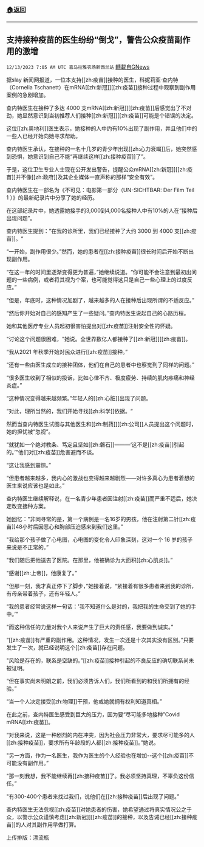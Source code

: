 ###  [:house:返回](README.md)
---


## 支持接种疫苗的医生纷纷“倒戈”，警告公众疫苗副作用的激增
`12/13/2023 7:05 AM UTC 喜马拉雅农场新西兰站` [轉載自GNews](https://gnews.org/articles/2103493)

据slay 新闻网报道，一位本支持[[zh:疫苗]]接种的医生，科妮莉亚·查内特（Cornelia Tschanett）在mRNA[[zh:新冠]][[zh:疫苗]]接种过程中观察到副作用案例的急剧增加。

查内特医生在接种了多达 4000 支mRNA[[zh:新冠]][[zh:疫苗]]后感觉出了不对劲，她显然意识到当初推荐人们接种[[zh:新冠]][[zh:疫苗]]可能是个错误的决定。

这位[[zh:奥地利]]医生表示，她接种的人中约有10%出现了副作用，并且他们中的一些人已经开始向她寻求帮助。

查内特医生承认，在接种的一名十几岁的青少年出现[[zh:心力衰竭]]后，她突然感到恐惧，她意识到自己不能“再继续这样[[zh:接种疫苗]]了”。

于是，这位卫生专业人士现在公开发出警告，提醒公众mRNA[[zh:新冠]][[zh:疫苗]]并不像[[zh:政府]]及其企业媒体一直声称的那样“安全有效”。

查内特医生在一部名为《不可见：电影第一部分（UN-SICHTBAR: Der Film Teil 1 ）》的最新纪录片中分享了她的经历。

在这部纪录片中，她透露她接手的3,000到4,000名接种人中有10%的人在“接种后出现问题”。

查内特医生提到：”在我的诊所里，我们已经接种了大约 3000 到 4000 支[[zh:疫苗]]。“

“一开始，副作用很少。”然而，她的患者在[[zh:接种疫苗]]很长时间后开始不断出现副作用。

“在这一年的时间里逐渐变得更为普遍，”她继续说道。“你可能不会注意到最初出问题的一些病例，或者将其视为个案，也可能觉得这只是自己一些心理上的过度反应。”

“但是，年底时，这种情况加剧了，越来越多的人在接种后出现所谓的不适反应。”

“然后你开始对自己的感知产生了一些疑问。”查内特医生说起自己的心路历程。

她和其他医疗专业人员起初很害怕提出对[[zh:疫苗]]注射安全性的怀疑。

"讨论这个问题很困难，"她说。全世界数亿人都接种了[[zh:新冠]][[zh:疫苗]]。

“我从2021 年秋季开始对民众进行[[zh:疫苗]]接种。”

“还有一些由医生成立的接种团体，他们在自己的患者中也察觉到了同样的问题。”

“很多医生收到了相似的投诉，比如心律不齐、极度疲劳、持续的肌肉疼痛和神经炎症。”

“这种情况变得越来越频繁。”年轻人的[[zh:心脏]]出现了问题。

“对此，理所当然的，我们开始寻找[[zh:科学]]依据。“

然而当查内特医生试图与其他医生和[[zh:制药]][[zh:公司]]人员提出这个问题时，她的担忧被“忽视”。

“就犹如一个绝对教条、笃定且坚如[[zh:磐石]]———‘这不是[[zh:疫苗]]引起的。’”他们对[[zh:疫苗]]危害避而不谈。

“这让我感到震惊。”

“但患者越来越多，我内心的激战也变得越来越剧烈——对许多真心为患者着想的医生来说应该也是如此。”

查内特医生继续解释说，在一名青少年患者因注射[[zh:疫苗]]而严重不适后，她决定改变接种方案。

她回忆："非同寻常的是，第一个病例是一名16岁的男孩，他在注射第二针[[zh:疫苗]]48小时后因恶心和胸部压迫感来到我们这里。”

"我给那个孩子做了心电图，心电图的变化令人印象深刻，这对一个 16 岁的孩子来说是不正常的。”

"我们随后把他送去了医院。在那里，他被确诊为大面积[[zh:心肌炎]]。”

"感谢[[zh:上帝]]，他康复了。”

"但那一刻，我才真正停下了脚步，”她接着说，“紧接着有很多患者来到我的诊所，有母亲带着孩子，还有年轻人。”

“我的患者经常说这样一句话：'我不知道什么是对的，我把我的生命交到了她的手中。’”

"而这种信任的力量对我个人来说产生了巨大的责任感，我要做到诚实。”

“[[zh:疫苗]]有严重的副作用。这种情况，发生一次还是十次其实没有区别。”只要发生了一次，就已经说明这个[[zh:疫苗]]存在问题。

"风险是存在的，联系是空缺的。”[[zh:疫苗]]接种引起的不良反应的确切联系尚未被证明。

“但在事实尚未明朗之前，我们必须告诉人们，我们所看到的和我们所拥有的经验。”

“当一个人决定接受[[zh:物理]]干预，他或她就拥有权利知道真相。”

在此之前，查内特医生感受到巨大的压力，因为要“尽可能多地接种”Covid mRNA[[zh:疫苗]]。

“对我来说，这是一种剧烈的内在冲突，因为社会压力非常大，要求尽可能多的人[[zh:接种疫苗]]，要求所有年龄段的人都[[zh:接种疫苗]]。”她说。

"另一方面，作为一名医生，我作为医生的个人经验也在增加\--这个[[zh:疫苗]]不可能没有副作用。”

"那一刻我想，我不能继续再[[zh:接种疫苗]]了。我必须坚持真理，不辜负这份信任。”

"有300-400个患者来找过我们，说他们在[[zh:接种疫苗]]后出现了问题。”

查内特医生无法忽视[[zh:疫苗]]对她患者的伤害，她希望通过将真实情况公之于众，以警示公众谨慎考虑[[zh:新冠]][[zh:疫苗]]的接种，以及告诫已经[[zh:接种疫苗]]的人对其副作用早做打算。

上传排版：漂流瓶
